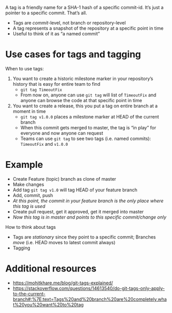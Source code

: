 A tag is a friendly name for a SHA-1 hash of a specific commit-id. It’s just a  pointer to a specific commit. That’s all. 
- Tags are *commit*-level, not branch or repository-level
- A tag represents a snapshot of the repository at a specific point in time
- Useful to think of it as “a named commit”

# Use cases for tags and tagging

When to use tags:
1. You want to create a historic milestone marker in your repository’s history that is easy for entire team to find
   - `git tag TimeoutFix`
   - From now on, anyone can use `git tag` will list of `TimeoutFix` and anyone can browse the code at that specific point in time
1. You want to create a release, this you put a tag on entire branch at a moment in time 
   - `git tag v1.0.0` places a milestone marker at HEAD of the current branch
   - When this commit gets merged to master, the tag is “in play” for everyone and now anyone can request 
   - Teams can use `git tag` to see two tags (i.e. named commits): `TimeoutFix` and `v1.0.0`

# Example

- Create Feature (topic) branch as clone of master
- Make changes 
- Add tag `git tag v1.0` will tag HEAD of your feature branch 
- Add, commit, push
- *At this point, the commit in your feature branch is the only place where this tag is used*
- Create pull request, get it approved, get it merged into master
- *Now this tag is in master and points to this specific commit/change only*

How to think about tags
- Tags are *stationary* since they point to a specific commit; Branches *move* (i.e. HEAD moves to latest commit always)
- Tagging 

# Additional resources
- https://mohitkhare.me/blog/git-tags-explained/
- https://stackoverflow.com/questions/14613540/do-git-tags-only-apply-to-the-current-branch#:%7E:text=Tags%20and%20branch%20are%20completely,what%20you%20want%20to%20tag